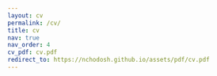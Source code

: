 ```yaml
---
layout: cv
permalink: /cv/
title: cv
nav: true
nav_order: 4
cv_pdf: cv.pdf
redirect_to: https://nchodosh.github.io/assets/pdf/cv.pdf
---
```

